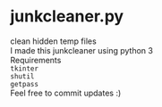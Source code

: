 # junkcleaner.py
clean hidden temp files <br>
I made this junkcleaner using python 3 <br>
Requirements<br>
`tkinter`<br>
`shutil`<br>
`getpass`<br>
Feel free to commit updates :)<br>
